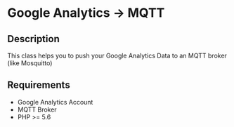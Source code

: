 # Google Analytics -> MQTT

## Description

This class helps you to push your Google Analytics Data to an MQTT broker (like Mosquitto)

## Requirements

- Google Analytics Account
- MQTT Broker
- PHP >= 5.6